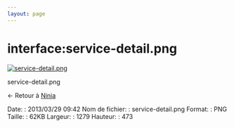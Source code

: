 ```yaml
---
layout: page
---
```


interface:service-detail.png
============================

[![service-detail.png](..//assets/media/interface/service-detail.png@cache=&w=899&h=332 "service-detail.png")](..//assets/media/interface/service-detail.png@cache= "Afficher le fichier original")

service-detail.png

← Retour à [Ninja](../../nagios/addons/ninja.html "nagios:addons:ninja")

Date:
:   2013/03/29 09:42
Nom de fichier:
:   service-detail.png
Format:
:   PNG
Taille:
:   62KB
Largeur:
:   1279
Hauteur:
:   473

